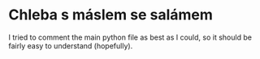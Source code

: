 # Chleba s máslem se salámem

I tried to comment the main python file as best as I could, so it should be fairly easy to understand (hopefully).
